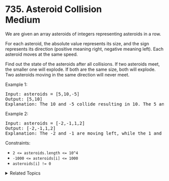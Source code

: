 # 735. Asteroid Collision<br> Medium

We are given an array asteroids of integers representing asteroids in a row.

For each asteroid, the absolute value represents its size, and the sign represents its direction (positive meaning right, negative meaning left). Each asteroid moves at the same speed.

Find out the state of the asteroids after all collisions. If two asteroids meet, the smaller one will explode. If both are the same size, both will explode. Two asteroids moving in the same direction will never meet.


Example 1:

<pre>
Input: asteroids = [5,10,-5]
Output: [5,10]
Explanation: The 10 and -5 collide resulting in 10. The 5 and 10 never collide.
</pre>

Example 2:

<pre>
Input: asteroids = [-2,-1,1,2]
Output: [-2,-1,1,2]
Explanation: The -2 and -1 are moving left, while the 1 and 2 are moving right. Asteroids moving the same direction never meet, so no asteroids will meet each other.
</pre>

Constraints:

- `2 <= asteroids.length <= 10^4`
- `-1000 <= asteroids[i] <= 1000`
- `asteroids[i] != 0`


<details>

<summary> Related Topics </summary>

-   `Stack`

</details>
